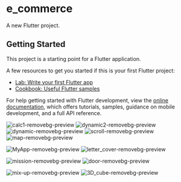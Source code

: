 # e_commerce

A new Flutter project.

## Getting Started

This project is a starting point for a Flutter application.

A few resources to get you started if this is your first Flutter project:

- [Lab: Write your first Flutter app](https://docs.flutter.dev/get-started/codelab)
- [Cookbook: Useful Flutter samples](https://docs.flutter.dev/cookbook)

For help getting started with Flutter development, view the
[online documentation](https://docs.flutter.dev/), which offers tutorials,
samples, guidance on mobile development, and a full API reference.



![calc1-removebg-preview](https://github.com/Shalu6634/e_commerce/assets/149373622/0cbb04cf-ce18-4c51-a0cb-50979bc17c6a)
![dynamic2-removebg-preview](https://github.com/Shalu6634/e_commerce/assets/149373622/cfb1184e-bb4e-46ca-b183-083c2dd87acd)
![dynamic-removebg-preview](https://github.com/Shalu6634/e_commerce/assets/149373622/40377c47-3589-4bd4-a6c5-b2c734831512)
![scroll-removebg-preview](https://github.com/Shalu6634/e_commerce/assets/149373622/74765e5c-e68d-4ead-b8be-188fb9e35476)
![map-removebg-preview](https://github.com/Shalu6634/e_commerce/assets/149373622/50e07d68-ce45-49aa-901d-48b7b30b0efe)

![MyApp-removebg-preview](https://github.com/Shalu6634/e_commerce/assets/149373622/e001c890-2772-42e1-9bc0-799b611e3c33)
![letter_cover-removebg-preview](https://github.com/Shalu6634/e_commerce/assets/149373622/26ae86e8-9e46-4338-a3a8-5ecf2646335c)


![mission-removebg-preview](https://github.com/Shalu6634/e_commerce/assets/149373622/763e8c3d-2a59-4bbd-aa50-9635859d432a)
![door-removebg-preview](https://github.com/Shalu6634/e_commerce/assets/149373622/75eac2e1-66a8-4f5f-bfa9-70ef2a04d97f)

![mix-up-removebg-preview](https://github.com/Shalu6634/e_commerce/assets/149373622/f63bf74d-a9dc-4037-bc5d-55a466b56fa0)
![3D_cube-removebg-preview](https://github.com/Shalu6634/e_commerce/assets/149373622/0dbcf926-c215-45ad-acf6-301f79de25d8)
